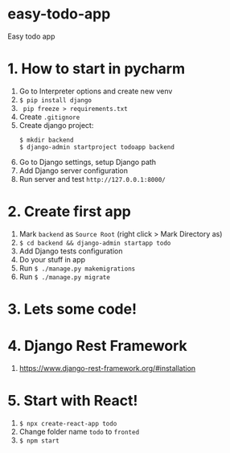 # easy-todo-app
Easy todo app


# 1. How to start in pycharm
1. Go to Interpreter options and create new venv
2. `$ pip install django`
3. ` pip freeze > requirements.txt`
4. Create `.gitignore`
5. Create django project:
    ```
    $ mkdir backend
    $ django-admin startproject todoapp backend
    ```
6. Go to Django settings, setup Django path
7. Add Django server configuration
8. Run server and test `http://127.0.0.1:8000/`

# 2. Create first app
1. Mark `backend` as `Source Root` (right click > Mark Directory as)
2. `$ cd backend && django-admin startapp todo`
3. Add Django tests configuration
3. Do your stuff in app
4. Run `$ ./manage.py makemigrations`
5. Run `$ ./manage.py migrate`

# 3. Lets some code!

# 4. Django Rest Framework
1. https://www.django-rest-framework.org/#installation

# 5. Start with React!
1. `$ npx create-react-app todo`
2. Change folder name `todo` to `fronted`
3. `$ npm start`
